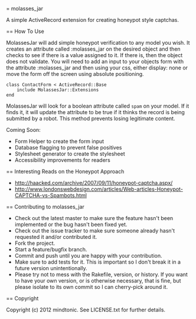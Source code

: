 = molasses_jar

A simple ActiveRecord extension for creating honeypot style captchas.

== How To Use

MolassesJar will add simple honeypot verification to any model you wish. It creates an attribute called :molasses_jar on the desired object and then checks to see if there is a value assigned to it. If there is, then the object does not validate. You will need to add an input to your objects form with the attribute :molasses_jar and then using your css, either display: none or move the form off the screen using absolute positioning.

	class ContactForm < ActiveRecord::Base  
		include MolassesJar::Extensions  
	end

MolassesJar will look for a boolean attribute called ```spam``` on your model.  If it finds it, it will update the attribute to be true if it thinks the record is being submitted by a robot. This method prevents losing legitimate content.

Coming Soon:

* Form Helper to create the form input
* Database flagging to prevent false positives
* Stylesheet generator to create the stylesheet
* Accessibility improvements for readers


== Interesting Reads on the Honeypot Approach

* http://haacked.com/archive/2007/09/11/honeypot-captcha.aspx/
* http://www.londonswebdesign.com/articles/Web-articles-Honeypot-CAPTCHA-vs-Spambots.html

== Contributing to molasses_jar
 
* Check out the latest master to make sure the feature hasn't been implemented or the bug hasn't been fixed yet.
* Check out the issue tracker to make sure someone already hasn't requested it and/or contributed it.
* Fork the project.
* Start a feature/bugfix branch.
* Commit and push until you are happy with your contribution.
* Make sure to add tests for it. This is important so I don't break it in a future version unintentionally.
* Please try not to mess with the Rakefile, version, or history. If you want to have your own version, or is otherwise necessary, that is fine, but please isolate to its own commit so I can cherry-pick around it.

== Copyright

Copyright (c) 2012 mindtonic. See LICENSE.txt for
further details.

